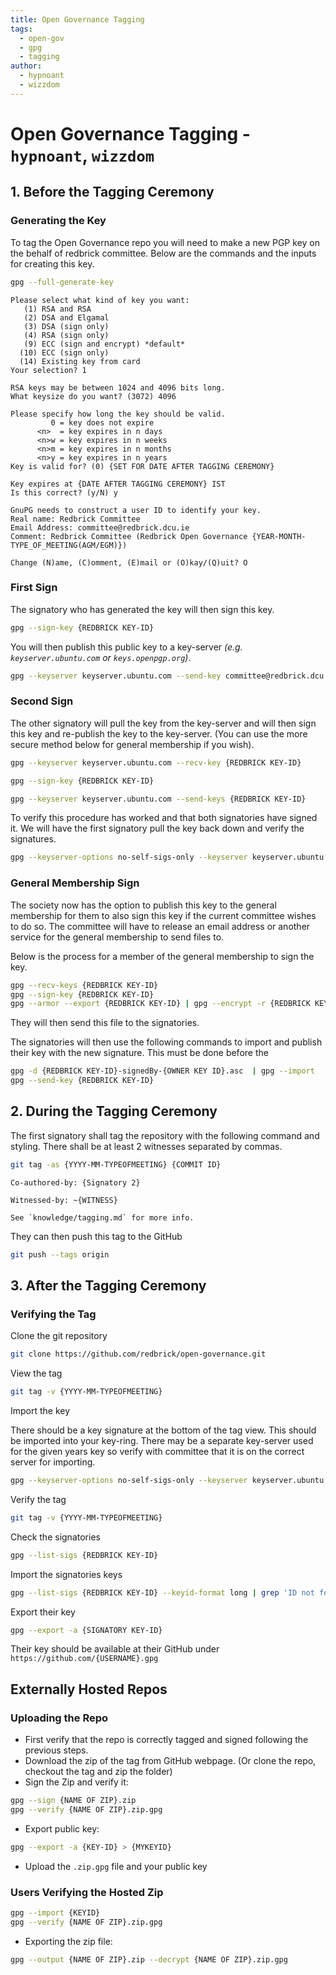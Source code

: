```yaml
---
title: Open Governance Tagging
tags:
  - open-gov
  - gpg
  - tagging
author:
  - hypnoant
  - wizzdom
---
```


# Open Governance Tagging - `hypnoant`, `wizzdom`

## 1. Before the Tagging Ceremony

### Generating the Key

To tag the Open Governance repo you will need to make a new PGP key on the behalf of redbrick committee. Below are the commands and the inputs for creating this key.

```bash
gpg --full-generate-key
```

```title="Key Generation Menu"
Please select what kind of key you want:
   (1) RSA and RSA
   (2) DSA and Elgamal
   (3) DSA (sign only)
   (4) RSA (sign only)
   (9) ECC (sign and encrypt) *default*
  (10) ECC (sign only)
  (14) Existing key from card
Your selection? 1

RSA keys may be between 1024 and 4096 bits long.
What keysize do you want? (3072) 4096

Please specify how long the key should be valid.
         0 = key does not expire
      <n>  = key expires in n days
      <n>w = key expires in n weeks
      <n>m = key expires in n months
      <n>y = key expires in n years
Key is valid for? (0) {SET FOR DATE AFTER TAGGING CEREMONY}

Key expires at {DATE AFTER TAGGING CEREMONY} IST
Is this correct? (y/N) y

GnuPG needs to construct a user ID to identify your key.
Real name: Redbrick Committee
Email Address: committee@redbrick.dcu.ie
Comment: Redbrick Committee (Redbrick Open Governance {YEAR-MONTH-TYPE_OF_MEETING(AGM/EGM)})

Change (N)ame, (C)omment, (E)mail or (O)kay/(Q)uit? O
```

### First Sign

The signatory who has generated the key will then sign this key.

```bash
gpg --sign-key {REDBRICK KEY-ID}
```

You will then publish this public key to a key-server *(e.g. `keyserver.ubuntu.com` or `keys.openpgp.org`)*.

```bash
gpg --keyserver keyserver.ubuntu.com --send-key committee@redbrick.dcu.ie
```

### Second Sign

The other signatory will pull the key from the key-server and will then sign this key and re-publish the key to the key-server. (You can use the more secure method below for general membership if you wish).

```bash
gpg --keyserver keyserver.ubuntu.com --recv-key {REDBRICK KEY-ID}

gpg --sign-key {REDBRICK KEY-ID}

gpg --keyserver keyserver.ubuntu.com --send-keys {REDBRICK KEY-ID}
```

To verify this procedure has worked and that both signatories have signed it. We will have the first signatory pull the key back down and verify the signatures.

```bash
gpg --keyserver-options no-self-sigs-only --keyserver keyserver.ubuntu.com --recv-key {REDBRICK KEY-ID}
```

### General Membership Sign

The society now has the option to publish this key to the general membership for them to also sign this key if the current committee wishes to do so. The committee will have to release an email address or another service for the general membership to send files to.

Below is the process for a member of the general membership to sign the key.

```bash
gpg --recv-keys {REDBRICK KEY-ID}
gpg --sign-key {REDBRICK KEY-ID}
gpg --armor --export {REDBRICK KEY-ID} | gpg --encrypt -r {REDBRICK KEY-ID} --armor --output {REDBRICK KEY-ID}-signedBy-{OWNER KEY ID}.asc
```

They will then send this file to the signatories.

The signatories will then use the following commands to import and publish their key with the new signature. This must be done before the

```bash
gpg -d {REDBRICK KEY-ID}-signedBy-{OWNER KEY ID}.asc  | gpg --import
gpg --send-key {REDBRICK KEY-ID}
```

## 2. During the Tagging Ceremony

The first signatory shall tag the repository with the following command and styling. There shall be at least 2 witnesses separated by commas.

```bash
git tag -as {YYYY-MM-TYPEOFMEETING} {COMMIT ID}
```

```title="Git Tag Message"
Co-authored-by: {Signatory 2}

Witnessed-by: ~{WITNESS}

See `knowledge/tagging.md` for more info.
```

They can then push this tag to the GitHub

```bash
git push --tags origin
```

## 3. After the Tagging Ceremony

### Verifying the Tag

Clone the git repository

```bash
git clone https://github.com/redbrick/open-governance.git
```

View the tag

```bash
git tag -v {YYYY-MM-TYPEOFMEETING}
```

Import the key

There should be a key signature at the bottom of the tag view. This should be imported into your key-ring. There may be a separate key-server used for the given years key so verify with committee that it is on the correct server for importing.

```bash
gpg --keyserver-options no-self-sigs-only --keyserver keyserver.ubuntu.com --recv-key {REDBRICK KEY-ID}
```

Verify the tag

```bash
git tag -v {YYYY-MM-TYPEOFMEETING}
```

Check the signatories

```bash
gpg --list-sigs {REDBRICK KEY-ID}
```

Import the signatories keys

```bash
gpg --list-sigs {REDBRICK KEY-ID} --keyid-format long | grep 'ID not found' | perl -nwe '/([0-9A-F]{16})/ && print "$1\n"' | xargs gpg --keyserver-options no-self-sigs-only --keyserver keyserver.ubuntu.com  --recv-keys
```

Export their key

```bash
gpg --export -a {SIGNATORY KEY-ID}
```

Their key should be available at their GitHub under `https://github.com/{USERNAME}.gpg`

## Externally Hosted Repos

### Uploading the Repo

- First verify that the repo is correctly tagged and signed following the previous steps.
- Download the zip of the tag from GitHub webpage. (Or clone the repo, checkout the tag and zip the folder)
- Sign the Zip and verify it:

```bash
gpg --sign {NAME OF ZIP}.zip
gpg --verify {NAME OF ZIP}.zip.gpg
```

- Export public key:

```bash
gpg --export -a {KEY-ID} > {MYKEYID}
```

- Upload the `.zip.gpg` file and your public key

### Users Verifying the Hosted Zip

```bash
gpg --import {KEYID}
gpg --verify {NAME OF ZIP}.zip.gpg
```

- Exporting the zip file:

```bash
gpg --output {NAME OF ZIP}.zip --decrypt {NAME OF ZIP}.zip.gpg
```
